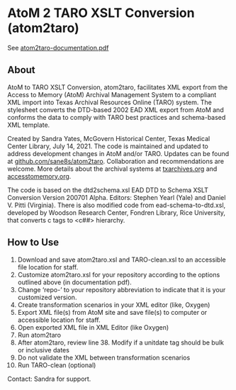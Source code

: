 AtoM 2 TARO XSLT Conversion (atom2taro)
=====
See [atom2taro-documentation.pdf](https://github.com/sane8s/atom2taro/blob/main/atom2taro-documentation.pdf)

## About
AtoM to TARO XSLT Conversion, atom2taro, facilitates XML export from the Access to Memory (AtoM) Archival Management System to a compliant XML import into Texas Archival Resources Online (TARO) system. The stylesheet converts the DTD-based 2002 EAD XML export from AtoM and conforms the data to comply with TARO best practices and schema-based XML template.

Created by Sandra Yates, McGovern Historical Center, Texas Medical Center Library, July 14, 2021. The code is maintained and updated to address development changes in AtoM and/or TARO. Updates can be found at [github.com/sane8s/atom2taro](https://github.com/sane8s/atom2taro). Collaboration and recommendations are welcome. More details about the archival systems at [txarchives.org](https://txarchives.org/) and [accesstomemory.org](https://www.accesstomemory.org/).

The code is based on the dtd2schema.xsl EAD DTD to Schema XSLT Conversion Version 200701 Alpha. Editors: Stephen Yearl (Yale) and Daniel V. Pitti (Virginia).
There is also modified code from ead-schema-to-dtd.xsl, developed by Woodson Research Center, Fondren Library, Rice University, that converts c tags to <c##> hierarchy.

## How to Use
1. Download and save atom2taro.xsl and TARO-clean.xsl to an accessible file location for staff.
2. Customize atom2taro.xsl for your repository according to the options outlined above (in documentation pdf).
3. Change ‘repo-’ to your repository abbreviation to indicate that it is your customized version.
4. Create transformation scenarios in your XML editor (like, Oxygen)
5. Export XML file(s) from AtoM site and save file(s) to computer or accessible location for staff.
6. Open exported XML file in XML Editor (like Oxygen)
7. Run atom2taro
8. After atom2taro, review line 38. Modify if a unitdate tag should be bulk or inclusive dates
9. Do not validate the XML between transformation scenarios
10. Run TARO-clean (optional)  

Contact: Sandra for support.
